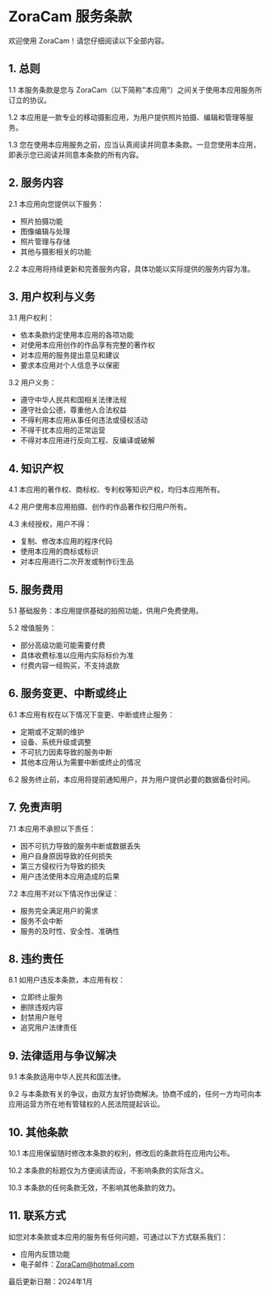 # ZoraCam 服务条款

欢迎使用 ZoraCam！请您仔细阅读以下全部内容。

## 1. 总则

1.1 本服务条款是您与 ZoraCam（以下简称"本应用"）之间关于使用本应用服务所订立的协议。

1.2 本应用是一款专业的移动摄影应用，为用户提供照片拍摄、编辑和管理等服务。

1.3 您在使用本应用服务之前，应当认真阅读并同意本条款。一旦您使用本应用，即表示您已阅读并同意本条款的所有内容。

## 2. 服务内容

2.1 本应用向您提供以下服务：
- 照片拍摄功能
- 图像编辑与处理
- 照片管理与存储
- 其他与摄影相关的功能

2.2 本应用将持续更新和完善服务内容，具体功能以实际提供的服务内容为准。

## 3. 用户权利与义务

3.1 用户权利：
- 依本条款约定使用本应用的各项功能
- 对使用本应用创作的作品享有完整的著作权
- 对本应用的服务提出意见和建议
- 要求本应用对个人信息予以保密

3.2 用户义务：
- 遵守中华人民共和国相关法律法规
- 遵守社会公德，尊重他人合法权益
- 不得利用本应用从事任何违法或侵权活动
- 不得干扰本应用的正常运营
- 不得对本应用进行反向工程、反编译或破解

## 4. 知识产权

4.1 本应用的著作权、商标权、专利权等知识产权，均归本应用所有。

4.2 用户使用本应用拍摄、创作的作品著作权归用户所有。

4.3 未经授权，用户不得：
- 复制、修改本应用的程序代码
- 使用本应用的商标或标识
- 对本应用进行二次开发或制作衍生品

## 5. 服务费用

5.1 基础服务：本应用提供基础的拍照功能，供用户免费使用。

5.2 增值服务：
- 部分高级功能可能需要付费
- 具体收费标准以应用内实际标价为准
- 付费内容一经购买，不支持退款

## 6. 服务变更、中断或终止

6.1 本应用有权在以下情况下变更、中断或终止服务：
- 定期或不定期的维护
- 设备、系统升级或调整
- 不可抗力因素导致的服务中断
- 其他本应用认为需要中断或终止的情况

6.2 服务终止前，本应用将提前通知用户，并为用户提供必要的数据备份时间。

## 7. 免责声明

7.1 本应用不承担以下责任：
- 因不可抗力导致的服务中断或数据丢失
- 用户自身原因导致的任何损失
- 第三方侵权行为导致的损失
- 用户违法使用本应用造成的后果

7.2 本应用不对以下情况作出保证：
- 服务完全满足用户的需求
- 服务不会中断
- 服务的及时性、安全性、准确性

## 8. 违约责任

8.1 如用户违反本条款，本应用有权：
- 立即终止服务
- 删除违规内容
- 封禁用户账号
- 追究用户法律责任

## 9. 法律适用与争议解决

9.1 本条款适用中华人民共和国法律。

9.2 与本条款有关的争议，由双方友好协商解决。协商不成的，任何一方均可向本应用运营方所在地有管辖权的人民法院提起诉讼。

## 10. 其他条款

10.1 本应用保留随时修改本条款的权利，修改后的条款将在应用内公布。

10.2 本条款的标题仅为方便阅读而设，不影响条款的实际含义。

10.3 本条款的任何条款无效，不影响其他条款的效力。

## 11. 联系方式

如您对本条款或本应用的服务有任何问题，可通过以下方式联系我们：
- 应用内反馈功能
- 电子邮件：ZoraCam@hotmail.com

最后更新日期：2024年1月
